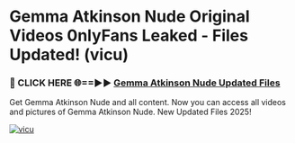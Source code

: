 # Gemma Atkinson Nude Original Videos 0nlyFans Leaked - Files Updated! (vicu)

<h3>🔴 CLICK HERE 🌐==►► <a href="https://tinyurl.com/yc6ubb5a" rel="nofollow">Gemma Atkinson Nude Updated Files</a></h3>

Get Gemma Atkinson Nude and all content. Now you can access all videos and pictures of Gemma Atkinson Nude. New Updated Files 2025!

[![vicu](https://i.imgur.com/7eu0CRL.gif)](https://tinyurl.com/yc6ubb5a)
